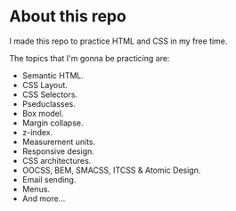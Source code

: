# About this repo   

I made this repo to practice HTML and CSS in my free time.    

The topics that I'm gonna be practicing are:   

- Semantic HTML.   
- CSS Layout.   
- CSS Selectors.   
- Pseduclasses.   
- Box model.   
- Margin collapse.   
- z-index.   
- Measurement units.   
- Responsive design.   
- CSS architectures.   
- OOCSS, BEM, SMACSS, ITCSS & Atomic Design.   
- Email sending.   
- Menus.   
- And more...   